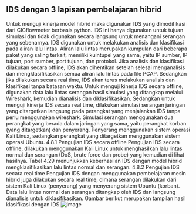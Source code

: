 ## IDS dengan 3 lapisan pembelajaran hibrid
Untuk menguji kinerja model hibrid maka digunakan IDS yang dimodifikasi dari CICflowmeter berbasis python. IDS ini hanya digunakan untuk tujuan simulasi dan tidak digunakan secara langsung untuk menangani serangan yang sebenarnya. 
IDS digunakan untuk melakukan analisis dan klasifikasi pada aliran lalu lintas. Aliran lalu lintas merupakan kumpulan dari beberapa paket yang saling terkait, memiliki kuintupel yang sama, yaitu IP sumber, IP tujuan, port sumber, port tujuan, dan protokol. Jika analisis dan klasifikasi dilakukan secara offline, IDS akan dihentikan setelah selesai menganalisis dan mengklasifikasikan semua aliran lalu lintas pada file PCAP. Sedangkan jika dilakukan secara real time, IDS akan terus melakukan analisis dan klasifikasi tanpa batasan waktu. 
Untuk menguji kinerja IDS secara offline, digunakan data lalu lintas serangan hasil simulasi yang ditangkap melalui Wireshark, kemudian dianalisis dan diklasifikasikan. Sedangkan untuk menguji kinerja IDS secara real time, dilakukan simulasi serangan jaringan yang ditargetkan langsung pada perangkat yang menjalankan IDS tanpa perlu menggunakan wireshark. 
Simulasi serangan menggunakan dua perangkat yang berada dalam jaringan yang sama, yaitu perangkat korban (yang ditargetkan) dan penyerang. Penyerang menggunakan sistem operasi Kali Linux, sedangkan perangkat yang ditargetkan menggunakan sistem operasi Ubuntu. 
4.8.1	Pengujian IDS secara offline
Pengujian IDS secara offline, dilakukan menggunakan Kali Linux untuk menghasilkan lalu lintas normal dan serangan (DoS, brute force dan probe) yang kemudian di lihat hasilnya. Tabel 4.29 menunjukkan keberhasilan IDS dengan model hibrid mengklasifikasikan lalu lintas normal dan serangan. 
4.8.2	Pengujian IDS secara real time
Pengujian IDS dengan menggunakan pembelajaran mesin hibrid juga dilakukan secara real time, dimana serangan dilakukan dari sistem Kali Linux (penyerang) yang menyerang sistem Ubuntu (korban). Data lalu lintas normal dan serangan ditangkap oleh IDS dan langsung dianalisis untuk diklasifikasikan. 
Gambar berikut merupakan tampilan hasil klasifikasi dengan IDS 
![image](https://github.com/fando-tek/Hybrid-learning-IDS/assets/81504312/267f5eb1-3829-4f0a-926d-5a297d2477c1)
